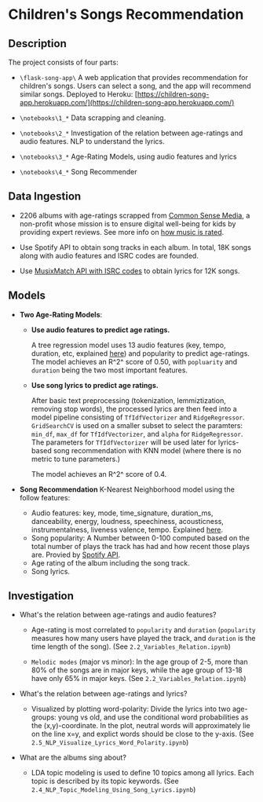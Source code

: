# Children's Songs Recommendation

## Description

The project consists of four parts:

- `\flask-song-app\` A web application that provides recommendation for children's songs. Users can select a song, and the app will recommend similar songs.  Deployed to Heroku: [https://children-song-app.herokuapp.com/](https://children-song-app.herokuapp.com/)

- `\notebooks\1_*` Data scrapping and cleaning. 
  
- `\notebooks\2_*` Investigation of the relation between age-ratings and audio features. NLP to understand the lyrics.

- `\notebooks\3_*` Age-Rating Models, using audio features and lyrics
- `\notebooks\4_*` Song Recommender

## Data Ingestion

- 2206 albums with age-ratings scrapped from [Common Sense Media](http://web.archive.org/web/20211024135317/https://www.commonsensemedia.org/music-reviews?sort=field_review_recommended_age&order=asc), a non-profit whose mission is to ensure digital well-being for kids by providing expert reviews. See more info on [how music is rated](http://web.archive.org/web/20220114100252/https://www.commonsensemedia.org/about-us/our-mission/about-our-ratings/music).

- Use Spotify API to obtain song tracks in each album. In total, 18K songs along with audio features and ISRC codes are founded.
  
- Use [MusixMatch API with ISRC codes](https://developer.musixmatch.com/documentation/api-reference/track-get) to obtain lyrics for 12K songs.

## Models

- **Two Age-Rating Models**:

  - **Use audio features to predict age ratings.**
  
    A tree regression model uses 13 audio features (key, tempo, duration, etc, explained [here](https://developer.spotify.com/documentation/web-api/reference/#/operations/get-audio-features)) and popularity to predict age-ratings. The model achieves an  R^2^  score of 0.50, with `popluarity` and `duration` being the two most important features.

  - **Use song lyrics to predict age ratings.**
  
    After basic text preprocessing (tokenization, lemmiztization, removing stop words), the processed lyrics are then feed into a model pipeline consisting of `TfIdfVectorizer` and `RidgeRegressor`. `GridSearchCV` is used on a smaller subset to select the paramters: `min_df`, `max_df` for `TfIdfVectorizer`, and `alpha` for `RidgeRegressor`. The parameters for  `TfIdfVectorizer` will be used later for lyrics-based song recommendation with KNN model (where there is no metric to tune parameters.)

    The model achieves an R^2^ score of 0.4.  



- **Song Recommendation** K-Nearest Neighborhood model using the follow features:
  - Audio features: key, mode, time_signature, duration_ms, danceability, energy, loudness, speechiness, acousticness, instrumentalness, liveness valence, tempo. Explained [here](https://developer.spotify.com/documentation/web-api/reference/#/operations/get-audio-features).  
  - Song popularity: A Number between 0-100 computed based on the total number of plays the track has had and how recent those plays are. Provied by [Spotify API](https://developer.spotify.com/documentation/web-api/reference/#/operations/get-track).
  - Age rating of the album including the song track.
  - Song lyrics.
  

## Investigation

- What's the relation between age-ratings and audio features?
  
  - Age-rating is most correlated to `popularity` and `duration` (`popularity` measures how many users have played the track, and `duration` is the time length of the song). (See `2.2_Variables_Relation.ipynb`)
  
  - `Melodic modes` (major vs minor): In the age group of 2-5, more than 80% of the songs are in major keys, while the age group of 13-18 have only 65% in major keys. (See `2.2_Variables_Relation.ipynb`)

- What's the relation between age-ratings and lyrics?
  
  - Visualized by plotting word-polarity: Divide the lyrics into two age-groups: young vs old, and use the conditional word probabilities as the (x,y)-coordinate. In the plot, neutral words will approximately lie on the line x=y, and explict words should be close to the y-axis. (See `2.5_NLP_Visualize_Lyrics_Word_Polarity.ipynb`)

- What are the albums sing about? 

  - LDA topic modeling is used to define 10 topics among all lyrics. Each topic is described by its topic keywords. (See `2.4_NLP_Topic_Modeling_Using_Song_Lyrics.ipynb`)